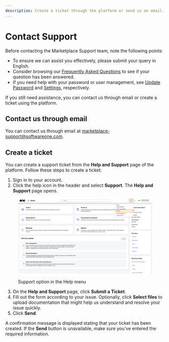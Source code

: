 ```yaml
---
description: Create a ticket through the platform or send us an email.
---
```


# Contact Support

Before contacting the Marketplace Support team, note the following points:

* To ensure we can assist you effectively, please submit your query in English.
* Consider browsing our [Frequently Asked Questions](faqs/) to see if your question has been answered.
* If you need help with your password or user management, see [Update Password](../getting-started/platform-overview/basics/update-password.md) and [Settings](../platform-modules/settings/), respectively.

If you still need assistance, you can contact us through email or create a ticket using the platform. &#x20;

## Contact us through email

You can contact us through email at [marketplace-support@softwareone.com](mailto:marketplace-support@softwareone.com).&#x20;

## Create a ticket

You can create a support ticket from the **Help and Support** page of the platform. Follow these steps to create a ticket:

1. Sign in to your account.
2. Click the help icon in the header and select **Support**. The **Help and Support** page opens.

<figure><img src="../.gitbook/assets/Support.png" alt=""><figcaption><p>Support option in the Help menu</p></figcaption></figure>

3. On the **Help and Support** page, click **Submit a Ticket**.
4. Fill out the form according to your issue. Optionally, click **Select files** to upload documentation that might help us understand and resolve your issue quickly.
5. Click **Send**.&#x20;

A confirmation message is displayed stating that your ticket has been created. If the **Send** button is unavailable, make sure you've entered the required information.
